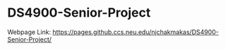 # DS4900-Senior-Project

Webpage Link: https://pages.github.ccs.neu.edu/njchakmakas/DS4900-Senior-Project/
